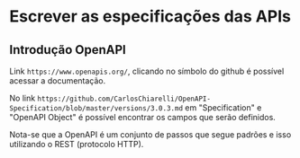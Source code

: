 # Escrever as especificações das APIs

## Introdução OpenAPI

Link ```https://www.openapis.org/```, clicando no símbolo do github é possível acessar a documentação.

No link ```https://github.com/CarlosChiarelli/OpenAPI-Specification/blob/master/versions/3.0.3.md``` em "Specification" e "OpenAPI Object" é possível encontrar os campos que serão definidos.

Nota-se que a OpenAPI é um conjunto de passos que segue padrões e isso utilizando o REST (protocolo HTTP).
